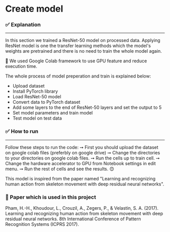 
# Create model

### ✅ Explanation
----

In this section we trained a ResNet-50 model on processed data.
Applying ResNet model is one the transfer learning methods which the model's weights are pretrained and there is no need to train the whole model again. 


📌 We used Google Colab framework to use GPU feature and reduce execution time.

The whole process of model preperation and train is explained below:

- Upload dataset
- Install PyTorch library
- Load ResNet-50 model
- Convert data to PyTorch dataset 
- Add some layers to the end of ResNet-50 layers and set the output to 5
- Set model parameters and train model
- Test model on test data

### ✅  How to run
----

Follow these steps to run the code:
➙ First you should upload the dataset on google colab files (preferbly on google drive)
➙ Change the directories to your directories on google colab files.
➙ Run the cells up to train cell.
➙ Change the hardware accelerator to GPU from Notebook settings in edit menu.
➙ Run the rest of cells and see the results. 😊


This model is inspired from the paper named "Learning and recognizing human action from skeleton movement with deep residual neural networks".

### 📝 Paper which is used in this project
Pham, H.-H., Khoudour, L., Crouzil, A., Zegers, P., & Velastin, S. A. (2017). Learning and
recognizing human action from skeleton movement with deep residual neural networks. 8th International
Conference of Pattern Recognition Systems (ICPRS 2017).
